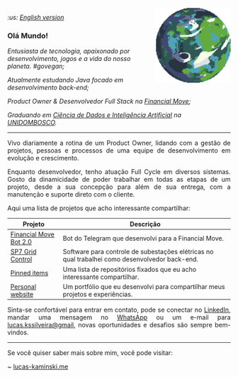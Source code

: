 <a href="https://deep-fold.itch.io/pixel-planet-generator">
  <img align="right" src="./img/planet.gif" width="170px" height="170px" alt="Quase um planeta Terra"/>
</a>

<p>
  <em>
    :us: <a href="./README.md">English version</a>
  </em>
</p>

### Olá Mundo!

<p>
<em>
Entusiasta de tecnologia, apaixonado por desenvolvimento, jogos e a vida do nosso planeta. #govegan;
</em>
</p>

<p>
<em>
Atualmente estudando Java focado em desenvolvimento back-end;
</em>
</p>

<p>
<em>
Product Owner & Desenvolvedor Full Stack  na <a href="https://financialmove.com.br/">Financial Move</a>;
</em>
</p>

<p>
<em>
Graduando em <a href="https://unidombosco.edu.br/cursos/ead/ciencia-de-dados-e-inteligencia-artificial/">Ciência de Dados e Inteligência Artificial</a> na <a href="https://unidombosco.edu.br/">UNIDOMBOSCO</a>.
</em>
</p>

---

<p align="justify">
Vivo diariamente a rotina de um Product Owner, lidando com a gestão de projetos, pessoas e processos de uma equipe de desenvolvimento em evolução e crescimento.
</p>

<p align="justify">
Enquanto  desenvolvedor, tenho atuação Full Cycle em diversos sistemas. Gosto da dinamicidade de poder trabalhar em todas as etapas de um projeto, desde a sua concepção para além de sua entrega, com a manutenção e suporte direto com o cliente.
</p>

<p align="justify">
Aqui uma lista de projetos que acho interessante compartilhar:
</p>

| Projeto                                                                                                                    | Descrição                                                                                      |
| -------------------------------------------------------------------------------------------------------------------------- | ---------------------------------------------------------------------------------------------- |
| <a href="https://t.me/FinancialMoveBot">Financial Move Bot 2.0</a>                                                         | Bot do Telegram que desenvolvi para a Financial Move.                                          |
| <a href="https://www.siemens.com/global/en/products/energy/grid-software/operation/grid-control.html">SP7 Grid Control</a> | Software para controle de subestações elétricas no qual trabalhei como desenvolvedor back-end. |
| <a href="#js-pinned-items-reorder-container"> Pinned items</a>                                                             | Uma lista de repositórios fixados que eu acho interessante compartilhar.                       |
| <a href="https://www.lucas-kaminski.me"> Personal website</a>                                                              | Um portfólio que eu desenvolvi para compartilhar meus projetos e experiências.                 |

<p align="justify">
Sinta-se confortável para entrar em contato, pode se conectar no <a href="https://www.linkedin.com/in/lucas-kaminski/">LinkedIn</a>, mandar uma mensagem no <a href="https://api.whatsapp.com/send/?phone=5541998119091&text=Estava+vendo+seu+perfil+no+github+e+gostaria+de+entrar+em+contato.&type=phone_number&app_absent=0">WhatsApp</a> ou um e-mail para <a href="mailto:lucas.kssilveira@gmail.com">lucas.kssilveira@gmail</a>, novas oportunidades e desafios são sempre bem-vindos.
</p>

---

<p align="justify">
Se você quiser saber mais sobre mim, você pode visitar:

~ <a href="https://www.lucas-kaminski.me">lucas-kaminski.me</a>

</p>
